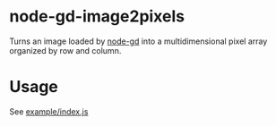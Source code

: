 node-gd-image2pixels
====================

Turns an image loaded by [node-gd](https://github.com/mikesmullin/node-gd) into a multidimensional pixel array organized by row and column.

Usage
=====

See [example/index.js](https://github.com/Harrison-M/node-gd-image2pixels/blob/master/example/index.js)

